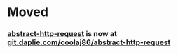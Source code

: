 # Moved
### [abstract-http-request](https://git.daplie.com/coolaj86/abstract-http-request) is now at [git.daplie.com/coolaj86/abstract-http-request](https://git.daplie.com/coolaj86/abstract-http-request)
